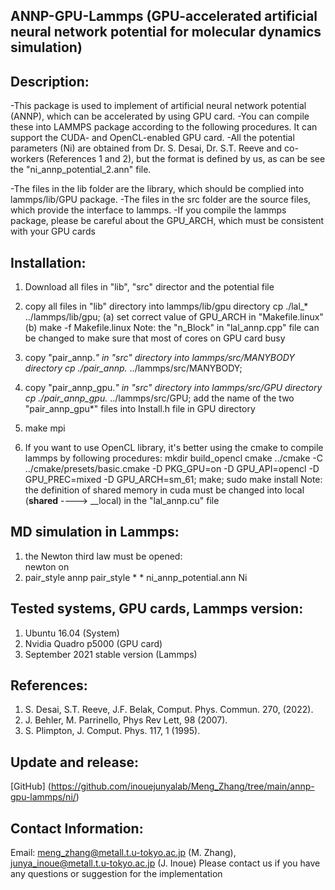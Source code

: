 ## ANNP-GPU-Lammps (GPU-accelerated artificial neural network potential for molecular dynamics simulation)

## Description: 
-This package is used to implement of artificial neural network potential (ANNP), which can be accelerated by using GPU card.
-You can compile these into LAMMPS package according to the following procedures. It can support the CUDA- and OpenCL-enabled GPU card.
-All the potential parameters (Ni) are obtained from Dr. S. Desai, Dr. S.T. Reeve and co-workers (References 1 and 2), but the format is defined by us, as can be see the "ni_annp_potential_2.ann" file. 

-The files in the lib folder are the library, which should be complied into lammps/lib/GPU package.
-The files in the src folder are the source files, which provide the interface to lammps.
-If you compile the lammps package, please be careful about the GPU_ARCH, which must be consistent with your GPU cards

## Installation:
1) Download all files in "lib", "src" director and the potential file 

2) copy all files in "lib" directory into lammps/lib/gpu directory
   cp ./lal_* ../lammps/lib/gpu;
   (a) set correct value of GPU_ARCH in "Makefile.linux"
   (b) make -f Makefile.linux
   Note: the "n_Block" in "lal_annp.cpp" file can be changed to make sure that most of cores on GPU card busy

3) copy "pair_annp.*" in "src" directory into lammps/src/MANYBODY directory
   cp ./pair_annp.* ../lammps/src/MANYBODY;
4) copy "pair_annp_gpu.*" in "src" directory into lammps/src/GPU directory 
   cp ./pair_annp_gpu.* ../lammps/src/GPU;
   add the name of the two "pair_annp_gpu*" files into Install.h file in GPU directory

5) make mpi

6) If you want to use OpenCL library, it's better using the cmake to compile lammps by following procedures:
   mkdir build_opencl
   cmake ../cmake -C ../cmake/presets/basic.cmake -D PKG_GPU=on -D GPU_API=opencl -D GPU_PREC=mixed -D GPU_ARCH=sm_61;
   make;
   sudo make install
   Note: the definition of shared memory in cuda must be changed into local (__shared__ ----> __local) in the "lal_annp.cu" file  


## MD simulation in Lammps:
1) the Newton third law must be opened:  
   newton on
2) pair_style	annp
   pair_style	* * ni_annp_potential.ann Ni


## Tested systems, GPU cards, Lammps version:
1) Ubuntu 16.04 (System)
2) Nvidia Quadro p5000 (GPU card)
3) September 2021 stable version (Lammps)


## References:
1) S. Desai, S.T. Reeve, J.F. Belak, Comput. Phys. Commun. 270, (2022).
2) J. Behler, M. Parrinello, Phys Rev Lett, 98 (2007).
3) S. Plimpton, J. Comput. Phys. 117, 1 (1995).


## Update and release:
[GitHub] (https://github.com/inouejunyalab/Meng_Zhang/tree/main/annp-gpu-lammps/ni/)


## Contact Information:
Email: meng_zhang@metall.t.u-tokyo.ac.jp (M. Zhang), junya_inoue@metall.t.u-tokyo.ac.jp (J. Inoue)
Please contact us if you have any questions or suggestion for the implementation
